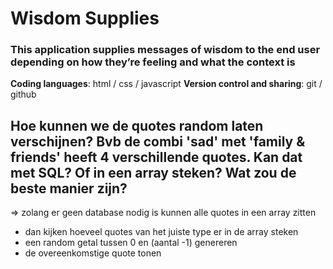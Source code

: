 # Wisdom Supplies
### This application supplies messages of wisdom to the end user depending on how they’re feeling and what the context is
**Coding languages**: html / css / javascript
**Version control and sharing**: git / github

## Hoe kunnen we de quotes random laten verschijnen? Bvb de combi 'sad' met 'family & friends' heeft 4 verschillende quotes. Kan dat met SQL? Of in een array steken? Wat zou de beste manier zijn?
=> zolang er geen database nodig is kunnen alle quotes in een array zitten
- dan kijken hoeveel quotes van het juiste type er in de array steken
- een random getal tussen 0 en (aantal -1) genereren
- de overeenkomstige quote tonen  